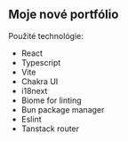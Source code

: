 ## Moje nové portfólio

Použité technológie:

-   React
-   Typescript
-   Vite
-   Chakra UI
-   i18next
-   Biome for linting
-   Bun package manager
-   Eslint
-   Tanstack router